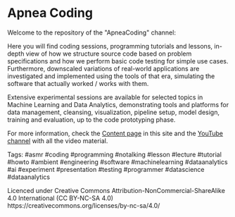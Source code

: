 # Apnea Coding
<p>Welcome to the repository of the "ApneaCoding" channel:</p>
<p>Here you will find coding sessions, programming tutorials and lessons, in-depth view of how we structure source code based on problem specifications and how we perform basic code testing for simple use cases. Furthermore, downscaled variations of real-world applications are investigated and implemented using the tools of that era, simulating the software that actually worked / works with them.</p>
<p>Extensive experimental sessions are available for selected topics in Machine Learning and Data Analytics, demonstrating tools and platforms for data management, cleansing, visualization, pipeline setup, model design, training and evaluation, up to the code prototyping phase.</p>
<p>For more information, check the <a href="https://apneacoding.blogspot.com" target="_blank">Content page</a> in this site and the <a href="https://www.youtube.com/@apneacoding" target="_blank">YouTube channel</a> with all the video material.</p>
<p>Tags: #asmr #coding #programming #notalking #lesson #lecture #tutorial #howto #ambient #engineering #software #machinelearning #dataanalytics #ai #experiment #presentation #testing #programmer #datascience #dataanalytics</p>
<p>Licenced under Creative Commons Attribution-NonCommercial-ShareAlike 4.0 International (CC BY-NC-SA 4.0)<br/>
https://creativecommons.org/licenses/by-nc-sa/4.0/</p>
